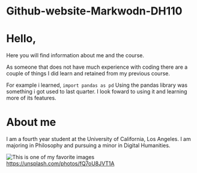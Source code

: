 # Github-website-Markwodn-DH110


# Hello,
Here you will find information about me and the course.

As someone that does not have much experience with coding there are a couple of things I did learn and retained from my previous course.

For example i learned,
``` import pandas as pd ``` 
Using the pandas library was something i got used to last quarter. I look foward to using it and learning more of its features.

# About me
I am a fourth year student at the University of California, Los Angeles. I am majoring in Philosophy and pursuing a minor in Digital Humanities.

![This is one of my favorite images](f1car)
https://unsplash.com/photos/fQ7oU8JVT1A
